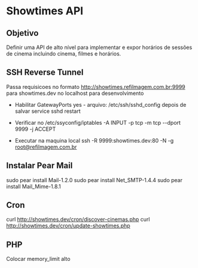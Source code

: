 Showtimes API
=============

Objetivo
--------
Definir uma API de alto nível para implementar e expor horários de sessões de cinema incluindo cinema, filmes e horários. 

SSH Reverse Tunnel
------------------
Passa requisicoes no formato http://showtimes.refilmagem.com.br:9999 para showtimes.dev no localhost para desenvolvimento

* Habilitar 
GatewayPorts yes - arquivo: /etc/ssh/sshd_config depois de salvar service sshd restart

* Verificar no /etc/ssyconfig/iptables 
-A INPUT -p tcp -m tcp --dport 9999 -j ACCEPT 

* Executar na maquina local
ssh -R 9999:showtimes.dev:80 -N -g root@refilmagem.com.br  

Instalar Pear Mail
------------------
sudo pear install Mail-1.2.0
sudo pear install Net_SMTP-1.4.4
sudo pear install Mail_Mime-1.8.1

Cron
----
curl http://showtimes.dev/cron/discover-cinemas.php
curl http://showtimes.dev/cron/update-showtimes.php

PHP
---
Colocar memory_limit alto 